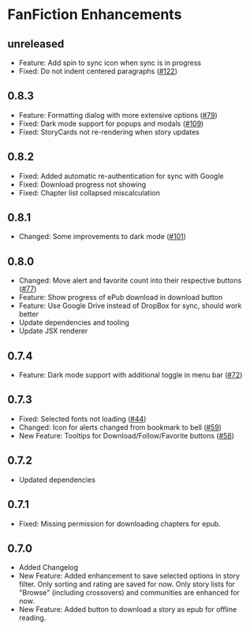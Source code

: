 # FanFiction Enhancements

## unreleased

* Feature: Add spin to sync icon when sync is in progress
* Fixed: Do not indent centered paragraphs ([#122](https://github.com/amur-tiger/fanfiction-enhancements/issues/122))

## 0.8.3

* Feature: Formatting dialog with more extensive options ([#79](https://github.com/amur-tiger/fanfiction-enhancements/issues/79))
* Fixed: Dark mode support for popups and modals ([#109](https://github.com/amur-tiger/fanfiction-enhancements/issues/109))
* Fixed: StoryCards not re-rendering when story updates

## 0.8.2

* Fixed: Added automatic re-authentication for sync with Google
* Fixed: Download progress not showing
* Fixed: Chapter list collapsed miscalculation

## 0.8.1

* Changed: Some improvements to dark mode ([#101](https://github.com/amur-tiger/fanfiction-enhancements/issues/101))

## 0.8.0

* Changed: Move alert and favorite count into their respective buttons ([#77](https://github.com/amur-tiger/fanfiction-enhancements/issues/77))
* Feature: Show progress of ePub download in download button
* Feature: Use Google Drive instead of DropBox for sync, should work better
* Update dependencies and tooling
* Update JSX renderer

## 0.7.4

* Feature: Dark mode support with additional toggle in menu bar ([#72](https://github.com/amur-tiger/fanfiction-enhancements/issues/72))

## 0.7.3

* Fixed: Selected fonts not loading ([#44](https://github.com/amur-tiger/fanfiction-enhancements/issues/44))
* Changed: Icon for alerts changed from bookmark to bell ([#59](https://github.com/amur-tiger/fanfiction-enhancements/issues/59))
* New Feature: Tooltips for Download/Follow/Favorite buttons ([#58](https://github.com/amur-tiger/fanfiction-enhancements/issues/58))

## 0.7.2

* Updated dependencies

## 0.7.1

* Fixed: Missing permission for downloading chapters for epub.

## 0.7.0

* Added Changelog
* New Feature: Added enhancement to save selected options in story filter. Only sorting and rating are saved for now. Only story lists for "Browse" (including crossovers) and communities are enhanced for now.
* New Feature: Added button to download a story as epub for offline reading.
